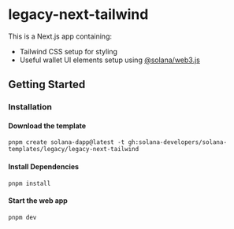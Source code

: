 # legacy-next-tailwind

This is a Next.js app containing:

- Tailwind CSS setup for styling
- Useful wallet UI elements setup using [@solana/web3.js](https://www.npmjs.com/package/@solana/web3.js)

## Getting Started

### Installation

#### Download the template

```shell
pnpm create solana-dapp@latest -t gh:solana-developers/solana-templates/legacy/legacy-next-tailwind
```

#### Install Dependencies

```shell
pnpm install
```

#### Start the web app

```shell
pnpm dev
```